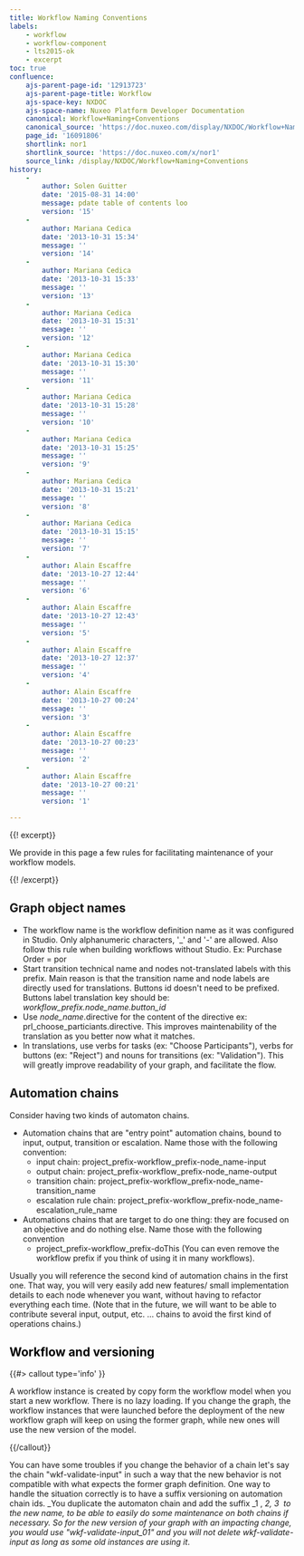 ```yaml
---
title: Workflow Naming Conventions
labels:
    - workflow
    - workflow-component
    - lts2015-ok
    - excerpt
toc: true
confluence:
    ajs-parent-page-id: '12913723'
    ajs-parent-page-title: Workflow
    ajs-space-key: NXDOC
    ajs-space-name: Nuxeo Platform Developer Documentation
    canonical: Workflow+Naming+Conventions
    canonical_source: 'https://doc.nuxeo.com/display/NXDOC/Workflow+Naming+Conventions'
    page_id: '16091806'
    shortlink: nor1
    shortlink_source: 'https://doc.nuxeo.com/x/nor1'
    source_link: /display/NXDOC/Workflow+Naming+Conventions
history:
    - 
        author: Solen Guitter
        date: '2015-08-31 14:00'
        message: pdate table of contents loo
        version: '15'
    - 
        author: Mariana Cedica
        date: '2013-10-31 15:34'
        message: ''
        version: '14'
    - 
        author: Mariana Cedica
        date: '2013-10-31 15:33'
        message: ''
        version: '13'
    - 
        author: Mariana Cedica
        date: '2013-10-31 15:31'
        message: ''
        version: '12'
    - 
        author: Mariana Cedica
        date: '2013-10-31 15:30'
        message: ''
        version: '11'
    - 
        author: Mariana Cedica
        date: '2013-10-31 15:28'
        message: ''
        version: '10'
    - 
        author: Mariana Cedica
        date: '2013-10-31 15:25'
        message: ''
        version: '9'
    - 
        author: Mariana Cedica
        date: '2013-10-31 15:21'
        message: ''
        version: '8'
    - 
        author: Mariana Cedica
        date: '2013-10-31 15:15'
        message: ''
        version: '7'
    - 
        author: Alain Escaffre
        date: '2013-10-27 12:44'
        message: ''
        version: '6'
    - 
        author: Alain Escaffre
        date: '2013-10-27 12:43'
        message: ''
        version: '5'
    - 
        author: Alain Escaffre
        date: '2013-10-27 12:37'
        message: ''
        version: '4'
    - 
        author: Alain Escaffre
        date: '2013-10-27 00:24'
        message: ''
        version: '3'
    - 
        author: Alain Escaffre
        date: '2013-10-27 00:23'
        message: ''
        version: '2'
    - 
        author: Alain Escaffre
        date: '2013-10-27 00:21'
        message: ''
        version: '1'

---
```

{{! excerpt}}

We provide in this page a few rules for facilitating maintenance of your workflow models.

{{! /excerpt}}

## Graph object names

*   <span>The workflow name is the workflow definition name as it was configured in Studio. Only alphanumeric characters, '_' and '-' are allowed. Also follow this rule when building workflows without Studio.
    </span><span>Ex: Purchase Order = por</span>
*   Start transition technical name and nodes not-translated labels with this prefix.&nbsp;Main reason is that the transition name and node labels are directly used for translations. Buttons id doesn't need to be prefixed. Buttons label translation key should be: _workflow_prefix.node_name.button_id_
*   Use _node_name_.directive for the content of the directive ex: prl_choose_particiants.directive. This improves maintenability of the translation as you better now what it matches.
*   In translations, use verbs for tasks (ex: "Choose Participants"), verbs for buttons (ex: "Reject") and nouns for transitions (ex: "Validation"). This will greatly improve readability of your graph, and facilitate the flow.

## <span>Automation chains</span>

Consider having two kinds of automaton chains.

*   <span>Automation chains that are "entry point" automation chains, bound to input, output, transition or escalation.&nbsp;</span>Name those with the following convention:
    *   input chain: project_prefix-workflow_prefix-node_name-input
    *   output chain: project_prefix-workflow_prefix-node_name-output
    *   transition chain: project_prefix-workflow_prefix-node_name-transition_name
    *   escalation rule chain: project_prefix-workflow_prefix-node_name-escalation_rule_name
*   Automations chains that are target to do one thing: they are focused on an objective and do nothing else.&nbsp;Name those with the following convention
    *   project_prefix-workflow_prefix-doThis (You can even remove the workflow prefix if you think of using it in many workflows).

<span>Usually you will reference the second kind of automation chains in the first one.&nbsp;That way, you will very easily add new features/ small implementation details to each node whenever you want, without having to refactor everything each time. (Note that in the future, we will want to be able to contribute several input, output, etc. &hellip; chains to avoid the first kind of operations chains.)</span>

## <span style="color: rgb(0,0,0);">Workflow and <span>versioning</span>
</span>

{{#> callout type='info' }}

<span>A workflow instance is created by copy form the workflow model when you start a new workflow. There is no lazy loading. If you change the graph, the workflow instances that were launched before the deployment of the new workflow graph will keep on using the former graph, while new ones will use the new version of the model.</span>

{{/callout}}

<span>You can have some troubles if you change the behavior of a chain let's say the chain "wkf-validate-input" in such a way that the new behavior is not compatible with what expects the former graph definition. One way to handle the situation correctly is to have a suffix versioning on automation chain ids. _You duplicate the automaton chain and add the suffix _1 , _2,&nbsp;3 &nbsp;to the new name, to be able to easily do some maintenance on both chains if necessary. So for the new version of your graph with an impacting change, you would use "wkf-validate-input_01" and you will not delete&nbsp;wkf-validate-input as long as some old instances are using it_.</span>